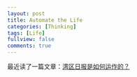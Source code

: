 ```yaml
---
layout: post
title: Automate the Life
categories: [Thinking]
tags: [Life]
fullview: false
comments: true
---
```


最近读了一篇文章：[湾区日报是如何运作的？](https://wanqu.co/b/7/2015-05-24-behind-the-scenes.html?s=home)